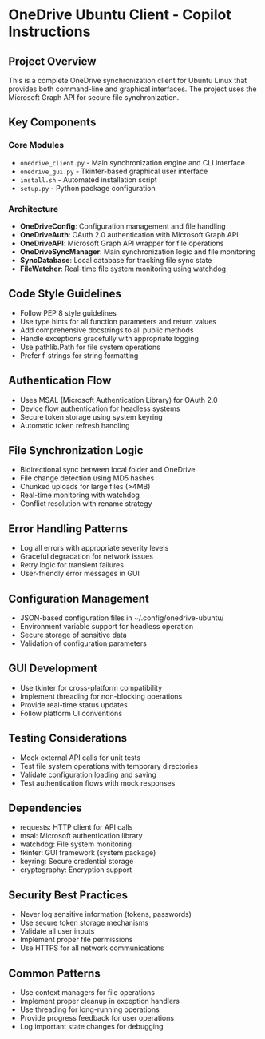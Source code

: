 <!-- Use this file to provide workspace-specific custom instructions to Copilot. For more details, visit https://code.visualstudio.com/docs/copilot/copilot-customization#_use-a-githubcopilotinstructionsmd-file -->

# OneDrive Ubuntu Client - Copilot Instructions

## Project Overview
This is a complete OneDrive synchronization client for Ubuntu Linux that provides both command-line and graphical interfaces. The project uses the Microsoft Graph API for secure file synchronization.

## Key Components

### Core Modules
- `onedrive_client.py` - Main synchronization engine and CLI interface
- `onedrive_gui.py` - Tkinter-based graphical user interface
- `install.sh` - Automated installation script
- `setup.py` - Python package configuration

### Architecture
- **OneDriveConfig**: Configuration management and file handling
- **OneDriveAuth**: OAuth 2.0 authentication with Microsoft Graph API
- **OneDriveAPI**: Microsoft Graph API wrapper for file operations
- **OneDriveSyncManager**: Main synchronization logic and file monitoring
- **SyncDatabase**: Local database for tracking file sync state
- **FileWatcher**: Real-time file system monitoring using watchdog

## Code Style Guidelines
- Follow PEP 8 style guidelines
- Use type hints for all function parameters and return values
- Add comprehensive docstrings to all public methods
- Handle exceptions gracefully with appropriate logging
- Use pathlib.Path for file system operations
- Prefer f-strings for string formatting

## Authentication Flow
- Uses MSAL (Microsoft Authentication Library) for OAuth 2.0
- Device flow authentication for headless systems
- Secure token storage using system keyring
- Automatic token refresh handling

## File Synchronization Logic
- Bidirectional sync between local folder and OneDrive
- File change detection using MD5 hashes
- Chunked uploads for large files (>4MB)
- Real-time monitoring with watchdog
- Conflict resolution with rename strategy

## Error Handling Patterns
- Log all errors with appropriate severity levels
- Graceful degradation for network issues
- Retry logic for transient failures
- User-friendly error messages in GUI

## Configuration Management
- JSON-based configuration files in ~/.config/onedrive-ubuntu/
- Environment variable support for headless operation
- Secure storage of sensitive data
- Validation of configuration parameters

## GUI Development
- Use tkinter for cross-platform compatibility
- Implement threading for non-blocking operations
- Provide real-time status updates
- Follow platform UI conventions

## Testing Considerations
- Mock external API calls for unit tests
- Test file system operations with temporary directories
- Validate configuration loading and saving
- Test authentication flows with mock responses

## Dependencies
- requests: HTTP client for API calls
- msal: Microsoft authentication library
- watchdog: File system monitoring
- tkinter: GUI framework (system package)
- keyring: Secure credential storage
- cryptography: Encryption support

## Security Best Practices
- Never log sensitive information (tokens, passwords)
- Use secure token storage mechanisms
- Validate all user inputs
- Implement proper file permissions
- Use HTTPS for all network communications

## Common Patterns
- Use context managers for file operations
- Implement proper cleanup in exception handlers
- Use threading for long-running operations
- Provide progress feedback for user operations
- Log important state changes for debugging
